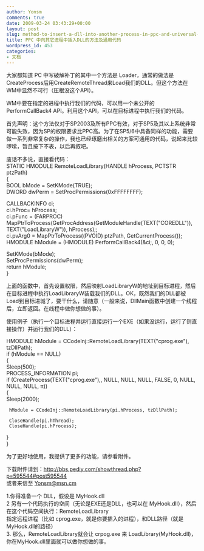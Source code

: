 ```yaml
---
author: Yonsm
comments: true
date: 2009-03-24 03:43:29+00:00
layout: post
slug: method-to-insert-a-dll-into-another-process-in-ppc-and-universal-code
title: PPC 中向其它进程中插入DLL的方法及通用代码
wordpress_id: 453
categories:
- 文档
---
```


大家都知道 PC 中写破解补丁的其中一个方法是 Loader，通常的做法是CreateProcess后用CreateRemoteThread来Load我们的DLL。但这个方法在WM中显然不可行（压根没这个API）。  
  
WM中要在指定的进程中执行我们的代码，可以用一个未公开的 PerformCallBack4 API。利用这个API，可以在目标进程中执行我们的代码。<!-- more -->  
  
首先声明：这个方法仅对于SP2003及所有PPC有效，对于SP5及其以上系统非常可能失效，因为SP的权限要求比PPC高。为了在SP5/6中具备同样的功能，需要做一系列非常复杂的操作，我也已经琢磨出相关的方案可通用的代码，说起来比较啰嗦，暂且按下不表，以后再叙吧。  
  
  
废话不多说，直接看代码：  
 STATIC HMODULE RemoteLoadLibrary(HANDLE hProcess, PCTSTR ptzPath)  
 {  
   BOOL bMode = SetKMode(TRUE);  
   DWORD dwPerm = SetProcPermissions(0xFFFFFFFF);  
  
   CALLBACKINFO ci;  
   ci.hProc= hProcess;  
   ci.pFunc = (FARPROC) MapPtrToProcess(GetProcAddress(GetModuleHandle(TEXT("COREDLL")), TEXT("LoadLibraryW")), hProcess);;  
   ci.pvArg0 = MapPtrToProcess((PVOID) ptzPath, GetCurrentProcess());  
   HMODULE hModule = (HMODULE) PerformCallBack4(&ci;, 0, 0, 0);  
  
   SetKMode(bMode);  
   SetProcPermissions(dwPerm);  
   return hModule;  
 }  
  
上面的函数中，首先设置权限，然后映射LoadLibraryW的地址到目标进程，然后在目标进程中执行LoadLibraryW装载我们的DLL。OK，既然我们的DLL都被Load到目标进城了，要干什么，请随意（一般来说，DllMain函数中创建一个线程后，立即返回。在线程中做你想做的事）。  
  
使用例子（执行一个目标进程并运行直接运行一个EXE（如果没运行，运行了则直接操作）并运行我们的DLL）：  
  
 HMODULE hModule = CCodeInj::RemoteLoadLibrary(TEXT("cprog.exe"), tzDllPath);  
 if (hModule == NULL)  
 {  
   Sleep(500);  
   PROCESS_INFORMATION pi;  
   if (CreateProcess(TEXT("cprog.exe"),, NULL, NULL, NULL, FALSE, 0, NULL, NULL, NULL, π))  
   {  
     Sleep(2000);  
  
     hModule = CCodeInj::RemoteLoadLibrary(pi.hProcess, tzDllPath);  
  
     CloseHandle(pi.hThread);  
     CloseHandle(pi.hProcess);  
   }  
 }  
  
为了更好地使用，我提供了更多的功能，请参看附件。  
  
下载附件请到：http://bbs.pediy.com/showthread.php?p=595544#post595544  
或者来信至 Yonsm@msn.cm  
  


  
1.你得准备一个 DLL，假设是 MyHook.dll  
2 另有一个代码执行的空间（无论是EXE还是DLL，也可以在 MyHook.dll），然后在这个代码空间执行：RemoteLoadLibrary  
  指定远程进程（比如 cprog.exe，就是你要插入的进程），和DLL路径（就是MyHook.dll的路径）  
3. 那么，RemoteLoadLibrary就会让 crpog.exe 来 LoadLibrary(MyHook.dll)，你在MyHook.dll里面就可以做你想做的事。  


  
  


